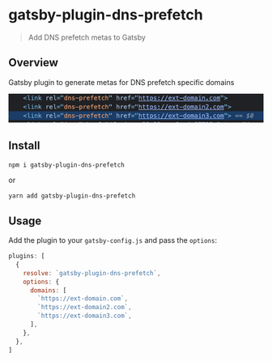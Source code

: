 # gatsby-plugin-dns-prefetch

> Add DNS prefetch metas to Gatsby

## Overview

Gatsby plugin to generate metas for DNS prefetch specific domains

![](https://github.com/jmau111/gatsby-plugin-dns-prefetch/raw/main/screen.png)

## Install

```shell
npm i gatsby-plugin-dns-prefetch
```

or

```shell
yarn add gatsby-plugin-dns-prefetch
```

## Usage

Add the plugin to your `gatsby-config.js` and pass the `options`:

```javascript
plugins: [
  {
    resolve: `gatsby-plugin-dns-prefetch`,
    options: {
      domains: [
        `https://ext-domain.com`,
        `https://ext-domain2.com`,
        `https://ext-domain3.com`,
      ],
    },
  },
]
```
